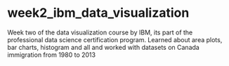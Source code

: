 # week2_ibm_data_visualization
Week two of the data visualization course by IBM, its part of the professional data science certification program. Learned about area plots, bar charts, histogram and all and worked with datasets on Canada immigration from 1980 to 2013
